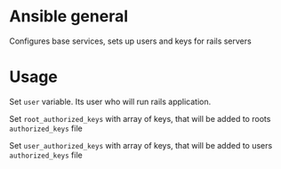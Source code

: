 # Ansible general

Configures base services, sets up users and keys for rails servers

# Usage

Set `user` variable. Its user who will run rails application.

Set `root_authorized_keys` with array of keys, that will be added to roots `authorized_keys` file

Set `user_authorized_keys` with array of keys, that will be added to users `authorized_keys` file